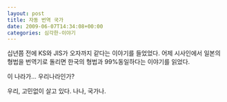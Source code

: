 ```yaml
---
layout: post
title: 자동 번역 국가
date: 2009-06-07T14:34:08+00:00
categories: 심각한-이야기
---
```

십년쯤 전에 KS와 JIS가 오자까지 같다는 이야기를 들었었다. 어제 시사인에서 일본의 형법을 번역기로 돌리면 한국의 형법과 99%동일하다는 이야기를 읽었다.

이 나라가... 우리나라인가?

우리, 고민없이 살고 있다. 나나, 국가나.
